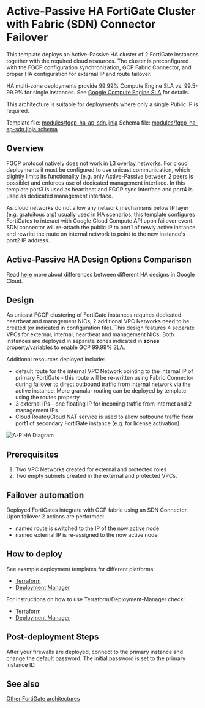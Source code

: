 # Active-Passive HA FortiGate Cluster with Fabric (SDN) Connector Failover
This template deploys an Active-Passive HA cluster of 2 FortiGate instances together with the required cloud resources. The cluster is preconfigured with the FGCP configuration synchronization, GCP Fabric Connector, and proper HA configuration for external IP and route failover.

HA multi-zone deployments provide 99.99% Compute Engine SLA vs. 99.5-99.9% for single instances. See [Google Compute Engine SLA](https://cloud.google.com/compute/sla) for details.

This architecture is suitable for deployments where only a single Public IP is required.

Template file: [modules/fgcp-ha-ap-sdn.jinja](../modules/deployment-manager/fgcp-ha-ap-sdn.jinja)
Schema file: [modules/fgcp-ha-ap-sdn.jinja.schema](../modules/deployment-manager/fgcp-ha-ap-sdn.jinja.schema)

## Overview
FGCP protocol natively does not work in L3 overlay networks. For cloud deployments it must be configured to use unicast communication, which slightly limits its functionality (e.g. only Active-Passive between 2 peers is possible) and enforces use of dedicated management interface. In this template port3 is used as heartbeat and FGCP sync interface and port4 is used as dedicated management interface.

As cloud networks do not allow any network mechanisms below IP layer (e.g. gratuitous arp) usually used in HA scenarios, this template configures FortiGates to interact with Google Cloud Compute API upon failover event. SDN connector will re-attach the public IP to port1 of newly active instance and rewrite the route on internal network to point to the new instance's port2 IP address.

## Active-Passive HA Design Options Comparison
Read [here](../README.md#choosing-ha-architecture) more about differences between different HA designs in Google Cloud.

## Design
As unicast FGCP clustering of FortiGate instances requires dedicated heartbeat and management NICs, 2 additional VPC Networks need to be created (or indicated in configuration file). This design features 4 separate VPCs for external, internal, heartbeat and management NICs. Both instances are deployed in separate zones indicated in **zones** property/variables to enable GCP 99.99% SLA.

Additional resources deployed include:
- default route for the internal VPC Network pointing to the internal IP of primary FortiGate - this route will be re-written using Fabric Connector during failover to direct outbound traffic from internal network via the active instance. More granular routing can be deployed by template using the routes property
- 3 external IPs - one floating IP for incoming traffic from Internet and 2 management IPs
- Cloud Router/Cloud NAT service is used to allow outbound traffic from port1 of secondary FortiGate instance (e.g. for license activation)

![A-P HA Diagram](https://www.lucidchart.com/publicSegments/view/9fb2009b-32fa-4404-9009-4eb4529c988c/image.png)

## Prerequisites
1. Two VPC Networks created for external and protected roles
1. Two empty subnets created in the external and protected VPCs.

## Failover automation
Deployed FortiGates integrate with GCP fabric using an SDN Connector. Upon failover 2 actions are performed:
- named route is switched to the IP of the now active node
- named external IP is re-assigned to the now active node

## How to deploy
See example deployment templates for different platforms:
- [Terraform](examples-terraform)
- [Deployment Manager](examples-dm)

For instructions on how to use Terraform/Deployment-Manager check:
- [Terraform](../../../howto-tf.md)
- [Deployment Manager](../../../howto-dm.md)

## Post-deployment Steps
After your firewalls are deployed, connect to the primary instance and change the default password. The initial password is set to the primary instance ID.

## See also
[Other FortiGate architectures](..)
